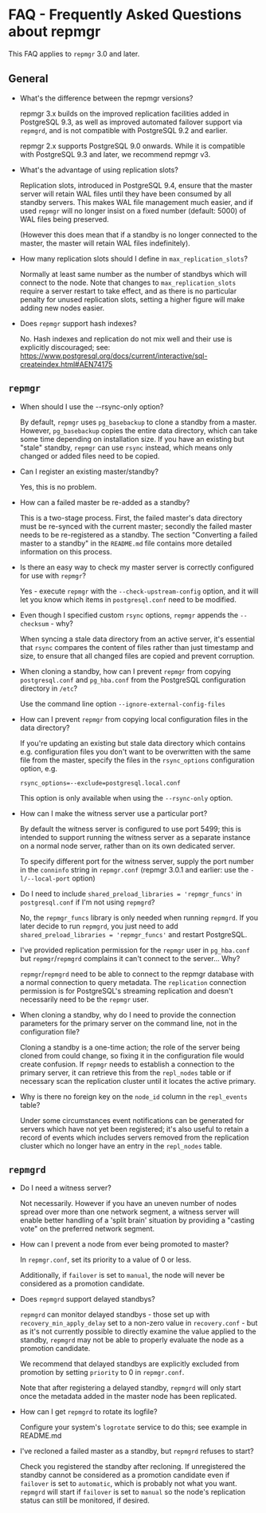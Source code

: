 FAQ - Frequently Asked Questions about repmgr
=============================================

This FAQ applies to `repmgr` 3.0 and later.

General
-------

- What's the difference between the repmgr versions?

  repmgr 3.x builds on the improved replication facilities added
  in PostgreSQL 9.3, as well as improved automated failover support
  via `repmgrd`, and is not compatible with PostgreSQL 9.2 and earlier.

  repmgr 2.x supports PostgreSQL 9.0 onwards. While it is compatible
  with  PostgreSQL 9.3 and later, we recommend repmgr v3.

- What's the advantage of using replication slots?

  Replication slots, introduced in PostgreSQL 9.4, ensure that the
  master server will retain WAL files until they have been consumed
  by all standby servers. This makes WAL file management much easier,
  and if used `repmgr` will no longer insist on a fixed number (default: 5000)
  of WAL files being preserved.

  (However this does mean that if a standby is no longer connected to the
  master, the master will retain WAL files indefinitely).

- How many replication slots should I define in `max_replication_slots`?

  Normally at least same number as the number of standbys which will connect
  to the node. Note that changes to `max_replication_slots` require a server
  restart to take effect, and as there is no particular penalty for unused
  replication slots, setting a higher figure will make adding new nodes
  easier.

- Does `repmgr` support hash indexes?

  No. Hash indexes and replication do not mix well and their use is
  explicitly discouraged; see:
    https://www.postgresql.org/docs/current/interactive/sql-createindex.html#AEN74175

`repmgr`
--------

- When should I use the --rsync-only option?

  By default, `repmgr` uses `pg_basebackup` to clone a standby from
  a master. However, `pg_basebackup` copies the entire data directory, which
  can take some time depending on installation size. If you have an
  existing but "stale" standby, `repmgr` can use `rsync` instead,
  which means only changed or added files need to be copied.

- Can I register an existing master/standby?

  Yes, this is no problem.

- How can a failed master be re-added as a standby?

  This is a two-stage process. First, the failed master's data directory
  must be re-synced with the current master; secondly the failed master
  needs to be re-registered as a standby. The section "Converting a failed
  master to a standby" in the `README.md` file contains more detailed
  information on this process.

- Is there an easy way to check my master server is correctly configured
  for use with `repmgr`?

  Yes - execute `repmgr` with the `--check-upstream-config` option, and it
  will let you know which items in `postgresql.conf` need to be modified.

- Even though I specified custom `rsync` options, `repmgr` appends
  the `--checksum` - why?

  When syncing a stale data directory from an active server, it's
  essential that `rsync` compares the content of files rather than
  just timestamp and size, to ensure that all changed files are
  copied and prevent corruption.

- When cloning a standby, how can I prevent `repmgr` from copying
  `postgresql.conf` and `pg_hba.conf` from the PostgreSQL configuration
  directory in `/etc`?

  Use the command line option `--ignore-external-config-files`

- How can I prevent `repmgr` from copying local configuration files
  in the data directory?

  If you're updating an existing but stale data directory which
  contains e.g. configuration files you don't want to be overwritten
  with the same file from the master, specify the files in the
  `rsync_options` configuration option, e.g.

      rsync_options=--exclude=postgresql.local.conf

  This option is only available when using the `--rsync-only` option.

- How can I make the witness server use a particular port?

  By default the witness server is configured to use port 5499; this
  is intended to support running the witness server as  a separate
  instance on a normal node server, rather than on its own dedicated server.

  To specify different port for the witness server, supply the port number
  in the `conninfo` string in `repmgr.conf`
  (repmgr 3.0.1 and earlier: use the `-l/--local-port` option)

- Do I need to include `shared_preload_libraries = 'repmgr_funcs'`
  in `postgresql.conf` if I'm not using `repmgrd`?

  No, the `repmgr_funcs` library is only needed when running `repmgrd`.
  If you later decide to run `repmgrd`, you just need to add
  `shared_preload_libraries = 'repmgr_funcs'` and restart PostgreSQL.

- I've provided replication permission for the `repmgr` user in `pg_hba.conf`
  but `repmgr`/`repmgrd` complains it can't connect to the server... Why?

  `repmgr`/`repmgrd` need to be able to connect to the repmgr database
  with a normal connection to query metadata. The `replication` connection
  permission is for PostgreSQL's streaming replication and doesn't
  necessarily need to be the `repmgr` user.

- When cloning a standby, why do I need to provide the connection parameters
  for the primary server on the command line, not in the configuration file?

  Cloning a standby is a one-time action; the role of the server being cloned
  from could change, so fixing it in the configuration file would create
  confusion. If `repmgr` needs to establish a connection to the primary
  server, it can retrieve this from the `repl_nodes` table or if necessary
  scan the replication cluster until it locates the active primary.

- Why is there no foreign key on the `node_id` column in the `repl_events`
  table?

  Under some circumstances event notifications can be generated for servers
  which have not yet been registered; it's also useful to retain a record
  of events which includes servers removed from the replication cluster
  which no longer have an entry in the `repl_nodes` table.


`repmgrd`
---------

- Do I need a witness server?

  Not necessarily. However if you have an uneven number of nodes spread
  over more than one network segment, a witness server will enable
  better handling of a 'split brain' situation by providing a "casting
  vote" on the preferred network segment.

- How can I prevent a node from ever being promoted to master?

  In `repmgr.conf`, set its priority to a value of 0 or less.

  Additionally, if `failover` is set to `manual`, the node will never
  be considered as a promotion candidate.

- Does `repmgrd` support delayed standbys?

  `repmgrd` can monitor delayed standbys - those set up with
  `recovery_min_apply_delay` set to a non-zero value in `recovery.conf` -
  but as it's not currently possible to directly examine the value
  applied to the standby, `repmgrd` may not be able to properly evaluate
  the node as a promotion candidate.

  We recommend that delayed standbys are explicitly excluded from promotion
  by setting `priority` to 0 in `repmgr.conf`.

  Note that after registering a delayed standby, `repmgrd` will only start
  once the metadata added in the master node has been replicated.

- How can I get `repmgrd` to rotate its logfile?

  Configure your system's `logrotate` service to do this; see example
  in README.md

- I've recloned a failed master as a standby, but `repmgrd` refuses to start?

  Check you registered the standby after recloning. If unregistered the standby
  cannot be considered as a promotion candidate even if `failover` is set to
  `automatic`, which is probably not what you want. `repmgrd` will start if
  `failover` is set to `manual` so the node's replication status can still
  be monitored, if desired.
